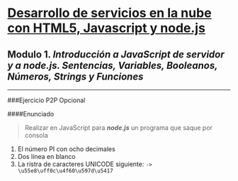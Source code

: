 # [Desarrollo de servicios en la nube con HTML5, Javascript y node.js](https://www.miriadax.net/web/javascript-node-js/inicio)

## Modulo 1. _Introducción a JavaScript de servidor y a node.js. Sentencias, Variables, Booleanos, Números, Strings y Funciones_
_ _ _

###Ejercicio P2P Opcional

####Enunciado

>  Realizar en JavaScript para **_node.js_** un programa que saque por consola
1. El número PI con ocho decimales
2. Dos línea en blanco
3. La ristra de caracteres UNICODE siguiente:
    `-> \u55e8\uff0c\u4f60\u597d\u5417`
